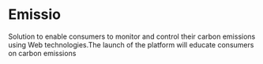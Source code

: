 # Emissio
Solution to enable consumers to monitor and  control their carbon emissions using Web  technologies.The launch of the platform will educate  consumers on carbon emissions
